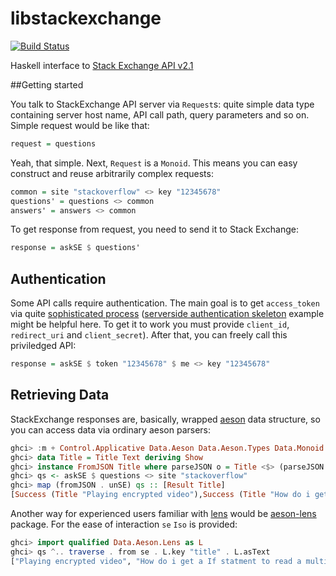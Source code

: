 # libstackexchange

[![Build Status](https://drone.io/github.com/supki/libstackexchange/status.png)](https://drone.io/github.com/supki/libstackexchange/latest)

Haskell interface to [Stack Exchange API v2.1][1]

##Getting started

You talk to StackExchange API server via `Request`s: quite simple data type
containing server host name, API call path, query parameters and so on. Simple
request would be like that:

```haskell
request = questions
```

Yeah, that simple. Next, `Request` is a `Monoid`. This means you
can easy construct and reuse arbitrarily complex requests:

```haskell
common = site "stackoverflow" <> key "12345678"
questions' = questions <> common
answers' = answers <> common
```

To get response from request, you need to send it to Stack Exchange:

```haskell
response = askSE $ questions'
```

## Authentication

Some API calls require authentication. The main goal is to get `access_token` via quite
[sophisticated process][3] ([serverside authentication skeleton][5] example might be helpful here. To get it to work you
must provide `client_id`, `redirect_uri` and `client_secret`). After that, you can freely call this priviledged API:

```haskell
response = askSE $ token "12345678" $ me <> key "12345678"
```

## Retrieving Data

StackExchange responses are, basically, wrapped [aeson][2] data structure, so you can
access data via ordinary aeson parsers:

```haskell
ghci> :m + Control.Applicative Data.Aeson Data.Aeson.Types Data.Monoid Data.Text
ghci> data Title = Title Text deriving Show
ghci> instance FromJSON Title where parseJSON o = Title <$> (parseJSON o >>= (.: "title"))
ghci> qs <- askSE $ questions <> site "stackoverflow"
ghci> map (fromJSON . unSE) qs :: [Result Title]
[Success (Title "Playing encrypted video"),Success (Title "How do i get a If statment to read a multilined textbox?"), ...]
```

Another way for experienced users familiar with [lens][4] would be [aeson-lens][6] package.
For the ease of interaction `se` `Iso` is provided:

```haskell
ghci> import qualified Data.Aeson.Lens as L
ghci> qs ^.. traverse . from se . L.key "title" . L.asText
["Playing encrypted video", "How do i get a If statment to read a multilined textbox?", ...]
```

 [1]: https://api.stackexchange.com/docs
 [2]: http://hackage.haskell.org/package/aeson
 [3]: https://api.stackexchange.com/docs/authentication
 [4]: http://hackage.haskell.org/package/lens
 [5]: https://github.com/supki/libstackexchange/blob/master/examples/server-side-authentication.hs
 [6]: http://hackage.haskell.org/package/aeson-lens
